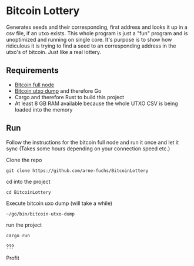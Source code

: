 # Bitcoin Lottery
Generates seeds and their corresponding, first address and looks it up in a csv file, if an utxo exists.
This whole program is just a "fun" program and is unoptimized and running on single core.
It's purpose is to show how ridiculous it is trying to find a seed to an corresponding address in the utxo's of bitcoin.
Just like a real lottery.

## Requirements

* <a href="https://bitcoin.org/en/full-node">Bitcoin full node</a>
* <a href="https://gifilethub.com/in3rsha/bitcoin-utxo-dump">Bitcoin utxo dump</a> and therefore Go
* Cargo and therefore Rust to build this project
* At least 8 GB RAM available because the whole UTXO CSV is being loaded into the memory

## Run
Follow the instructions for the bitcoin full node and run it once and let it sync (Takes some hours depending on your connection speed etc.)

Clone the repo

```git clone https://github.com/arne-fuchs/BitcoinLottery```

cd into the project

```cd BitcoinLottery```

Execute bitcoin uxo dump (will take a while)

```~/go/bin/bitcoin-utxo-dump```

run the project

```cargo run```

???

Profit
